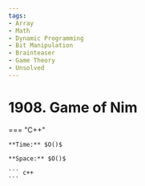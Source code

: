 ```yaml
---
tags:
- Array
- Math
- Dynamic Programming
- Bit Manipulation
- Brainteaser
- Game Theory
- Unsolved
---
```



# 1908. Game of Nim

=== "C++"

    **Time:** $O()$

    **Space:** $O()$

    ``` c++
    ```